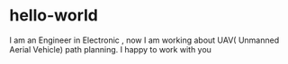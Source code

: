# hello-world
I am an Engineer in Electronic , now I am working about UAV( Unmanned Aerial Vehicle) path planning. I happy to work with you 
